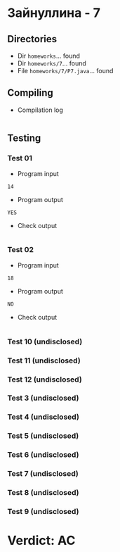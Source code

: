 # Зайнуллина - 7
## Directories
- Dir `homeworks`... found
- Dir `homeworks/7`... found
- File `homeworks/7/P7.java`... found
## Compiling
- Compilation log
```

```
## Testing
### Test 01
- Program input
```
14

```
- Program output
```
YES

```
- Check output
```

```
### Test 02
- Program input
```
18

```
- Program output
```
NO

```
- Check output
```

```
### Test 10 (undisclosed)
### Test 11 (undisclosed)
### Test 12 (undisclosed)
### Test 3 (undisclosed)
### Test 4 (undisclosed)
### Test 5 (undisclosed)
### Test 6 (undisclosed)
### Test 7 (undisclosed)
### Test 8 (undisclosed)
### Test 9 (undisclosed)
# Verdict: AC
